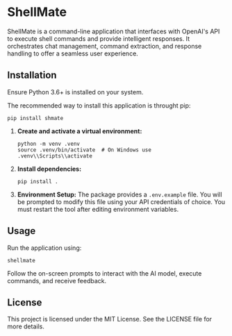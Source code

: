 # ShellMate

ShellMate is a command-line application that interfaces with OpenAI's API to execute shell commands and provide intelligent responses. It orchestrates chat management, command extraction, and response handling to offer a seamless user experience.

## Installation

Ensure Python 3.6+ is installed on your system.

The recommended way to install this application is throught pip:

```shell
pip install shmate
```

1. **Create and activate a virtual environment:**

   ```shell
   python -m venv .venv
   source .venv/bin/activate  # On Windows use .venv\\Scripts\\activate
   ```

2. **Install dependencies:**

   ```shell
   pip install .
   ```

3. **Environment Setup:**
   The package provides a `.env.example` file. You will be prompted to modify this file using your API credentials of choice. You must restart the tool after editing environment variables.

## Usage

Run the application using:

```shell
shellmate
```

Follow the on-screen prompts to interact with the AI model, execute commands, and receive feedback.

## License

This project is licensed under the MIT License. See the LICENSE file for more details.
